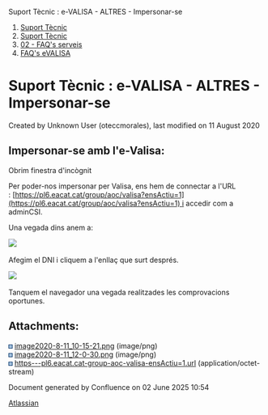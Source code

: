 Suport Tècnic : e-VALISA - ALTRES - Impersonar-se  

1.  [Suport Tècnic](index.html)
2.  [Suport Tècnic](13893782.html)
3.  [02 - FAQ's serveis](26313393.html)
4.  [FAQ's eVALISA](28705569.html)

Suport Tècnic : e-VALISA - ALTRES - Impersonar-se
=================================================

Created by Unknown User (oteccmorales), last modified on 11 August 2020

Impersonar-se amb l'e-Valisa:
-----------------------------

Obrim finestra d'incògnit

Per poder-nos impersonar per Valisa, ens hem de connectar a l'URL : [https://pl6.eacat.cat/group/aoc/valisa?ensActiu=1](https://pl6.eacat.cat/group/aoc/valisa?ensActiu=1) i accedir com a adminCSI. 

Una vegada dins anem a:

![](attachments/41518523/41518524.png)

Afegim el DNI i cliquem a l'enllaç que surt després.

![](attachments/41518523/41518533.png)

Tanquem el navegador una vegada realitzades les comprovacions oportunes.

Attachments:
------------

![](images/icons/bullet_blue.gif) [image2020-8-11\_10-15-21.png](attachments/41518523/41518524.png) (image/png)  
![](images/icons/bullet_blue.gif) [image2020-8-11\_12-0-30.png](attachments/41518523/41518533.png) (image/png)  
![](images/icons/bullet_blue.gif) [https---pl6.eacat.cat-group-aoc-valisa-ensActiu=1.url](attachments/41518523/64979242.url) (application/octet-stream)  

Document generated by Confluence on 02 June 2025 10:54

[Atlassian](http://www.atlassian.com/)